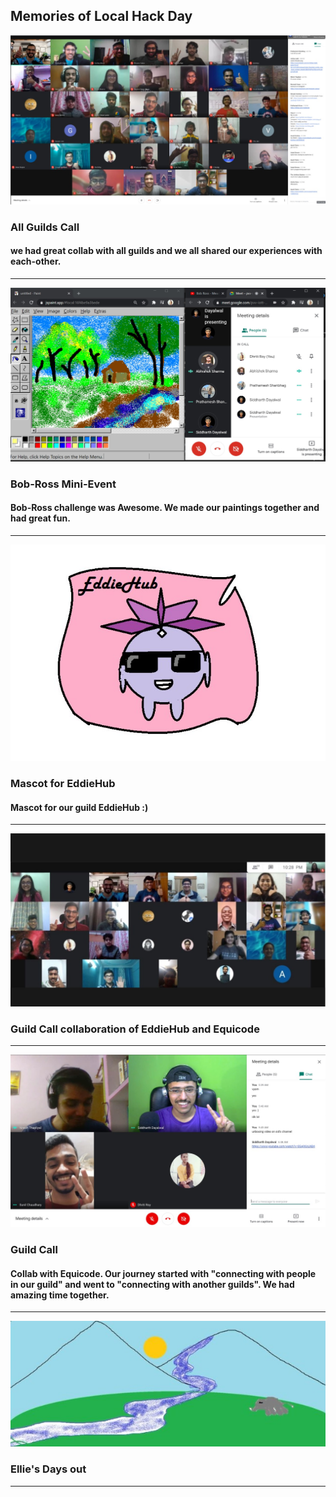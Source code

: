 ## Memories of Local Hack Day

![](All_Guild_Call.jpg)
### All Guilds Call
#### we had great collab with all guilds and we all shared our experiences with each-other.
________________________________________________________________________________________________________________________________________________________________________________
![](bob-ross.jpg)
### Bob-Ross Mini-Event 
#### Bob-Ross challenge was Awesome. We made our paintings together and had great fun.
_________________________________________________________________________________________________________________________________________________
![](EddieHub_Mascot.jpg)
### Mascot for EddieHub
#### Mascot for our guild EddieHub :)
________________________________________________________________________________________________________________________________________________________________________________
![](Guild_call.jpg)
### Guild Call collaboration of EddieHub and Equicode
________________________________________________________________________________________________________________________________________________________________________________
![](gulid_call.jpg)
### Guild Call
#### Collab with Equicode. Our journey started with "connecting with people in our guild" and went to "connecting with another guilds". We had amazing time together.
________________________________________________________________________________________________________________________________________________________________________________
![](Img-0001.jpg)
### Ellie's Days out

________________________________________________________________________________________________________________________________________________________________________________

